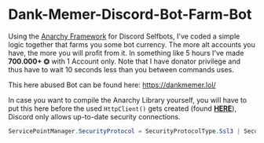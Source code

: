 # Dank-Memer-Discord-Bot-Farm-Bot
Using the [Anarchy Framework](https://github.com/not-ilinked/Anarchy) for Discord Selfbots, I've coded a simple logic together that farms you some bot currency. The more alt accounts you have, the more you will profit from it. In something like 5 hours I've made **700.000+ ⏣** with 1 Account only. Note that I have donator privilege and thus have to wait 10 seconds less than you between commands uses.

This here abused Bot can be found here: https://dankmemer.lol/

In case you want to compile the Anarchy Library yourself, you will have to put this here before the used ``HttpClient()`` gets created (found [**HERE**](https://github.com/not-ilinked/Anarchy/blob/231c41aeb4955e8c0d63ee3bf38e6638cd9b778b/Anarchy/REST/SuperProperties.cs#L16)), Discord only allows up-to-date security connections.
```csharp
ServicePointManager.SecurityProtocol = SecurityProtocolType.Ssl3 | SecurityProtocolType.Tls | SecurityProtocolType.Tls11 | SecurityProtocolType.Tls12;
```
